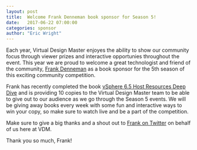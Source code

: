 ```yaml
---
layout: post
title:  Welcome Frank Denneman book sponsor for Season 5!
date:   2017-06-22 07:00:00
categories: sponsor
author: "Eric Wright"
---
```

Each year, Virtual Design Master enjoyes the ability to show our community focus through viewer prizes and interactive opportunies throughout the event.  This year we are proud to welcome a great technologist and friend of the community, [Frank Denneman][franksite] as a book sponsor for the 5th season of this exciting community competition.

Frank has recently completed the book [vSphere 6.5 Host Resources Deep Dive][booktwitter] and is providing 10 copies to the Virtual Design Master team to be able to give out to our audience as we go through the Season 5 events.  We will be giving away books every week with some fun and interactive ways to win your copy, so make sure to watch live and be a part of the competition.

Make sure to give a big thanks and a shout out to [Frank on Twitter][franktwitter] on behalf of us here at VDM. 

Thank you so much, Frank!  

[franksite]:      	http://frankdenneman.nl
[franktwitter]:		https://twitter.com/frankdenneman
[booktwitter]:		https://twitter.com/HostDeepDive